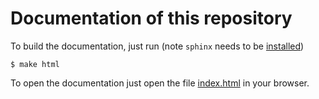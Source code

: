 # Documentation of this repository

To build the documentation, just run (note `sphinx` needs to be [installed](http://www.sphinx-doc.org/en/master/usage/installation.html))

```console
$ make html
```

To open the documentation just open the file [index.html](docs/html/index.html) in your browser.
